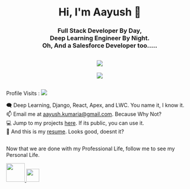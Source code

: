 <p style="text-align: center;">
	<h1 align="center"> Hi, I'm Aayush 👋 </h1>
</p>
	<h3 align="center" >
	    Full Stack Developer By Day, 
	    <br/>
	    Deep Learning Engineer By Night.
	    <br/>
	    Oh, And a Salesforce Developer too.....
	<h3/>
</p>

## 

<div align="center">
<a href="https://github.com/AayushK11/">
  <img align="center" src="https://github-readme-stats.vercel.app/api?username=AayushK11&count_private=true&theme=midnight-purple" />
</a>
	<br/><br/>
<a href="https://github.com/AayushK11/">
  <img align="center" src="https://github-readme-stats.vercel.app/api/top-langs/?username=AayushK11&layout=compact&theme=midnight-purple" />
</a>
</div>

##

Profile Visits  : ![](https://komarev.com/ghpvc/?username=AayushK11&color=green)

🗨️ Deep Learning, Django, React, Apex, and LWC. You name it, I know it.<br/>
📫 Email me at [aayush.kumaria@gmail.com](mailto:aayush.kumaria@gmail.com@gmail.com). Because Why Not?<br/>
💻 Jump to my projects [here](https://github.com/AayushK11?tab=repositories). If its public, you can use it.<br/>
📓 And this is my [resume](https://drive.google.com/file/d/1z1htuorjwu7oxx0eY5hldqgnzL4mVdZB/view?usp=sharing). Looks good, doesnt it?

##

Now that we are done with my Professional Life, follow me to see my Personal Life.
  <br>

<p float="left">
  <a href="https://twitter.com/aayushkumaria11">
    <img src="https://logos-world.net/wp-content/uploads/2020/04/Twitter-Logo.png" width="50">
  </a>
  <a href="https://www.linkedin.com/in/aayushkumaria/">
    <img src="https://upload.wikimedia.org/wikipedia/commons/thumb/c/ca/LinkedIn_logo_initials.png/800px-LinkedIn_logo_initials.png" width="35">
  </a>
</p>
